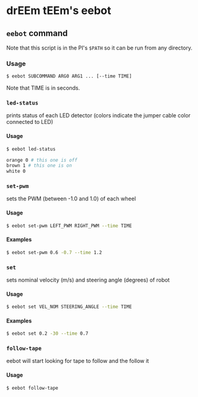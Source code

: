 # drEEm tEEm's eebot

## `eebot` command

Note that this script is in the PI's `$PATH` so it can be run from any directory.

### Usage

```bash
$ eebot SUBCOMMAND ARG0 ARG1 ... [--time TIME]
```

Note that TIME is in seconds.

### `led-status`

prints status of each LED detector (colors indicate the jumper cable color connected to LED)

#### Usage

```bash
$ eebot led-status

orange 0 # this one is off
brown 1 # this one is on
white 0
```

### `set-pwm`

sets the PWM (between -1.0 and 1.0) of each wheel

#### Usage

```bash
$ eebot set-pwm LEFT_PWM RIGHT_PWM --time TIME
```

#### Examples

```bash
$ eebot set-pwm 0.6 -0.7 --time 1.2
```

### `set`

sets nominal velocity (m/s) and steering angle (degrees) of robot

#### Usage

```bash
$ eebot set VEL_NOM STEERING_ANGLE --time TIME
```

#### Examples

```bash
$ eebot set 0.2 -30 --time 0.7
```

### `follow-tape`

eebot will start looking for tape to follow and the follow it

#### Usage

```bash
$ eebot follow-tape
```
